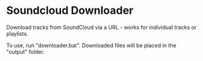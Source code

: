 # Soundcloud Downloader

Download tracks from SoundCloud via a URL - works for individual tracks or playlists.

To use, run "downloader.bat". Downloaded files will be placed in the "output" folder.